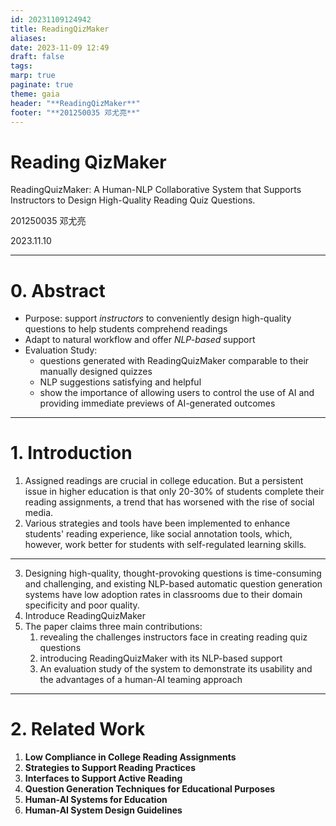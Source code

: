 ```yaml
---
id: 20231109124942
title: ReadingQizMaker
aliases: 
date: 2023-11-09 12:49
draft: false
tags: 
marp: true
paginate: true
theme: gaia
header: "**ReadingQizMaker**"
footer: "**201250035 邓尤亮**"
---
```


<!-- _class: invert -->

# Reading QizMaker

ReadingQuizMaker: A Human-NLP Collaborative System that Supports Instructors to Design High-Quality Reading Quiz Questions.

201250035 邓尤亮

2023.11.10

---
# 0. Abstract

- Purpose: support *instructors* to conveniently design high-quality questions to help students comprehend readings
- Adapt to natural workflow and offer *NLP-based* support
- Evaluation Study: 
	- questions generated with ReadingQuizMaker comparable to their manually designed quizzes
	- NLP suggestions satisfying and helpful
	- show the importance of allowing users to control the use of AI and providing immediate previews of AI-generated outcomes​

---

# 1. Introduction


<!-- 
指定阅读材料在大学教育中至关重要。服从性低的问题：高等教育中一个长期存在的问题是，只有 20-30% 的学生完成阅读作业，随着社交媒体的兴起，这一趋势变得更加恶化。 

支持学术阅读：已经实施了各种策略和工具来增强学生的阅读体验，例如社交注释工具，但对于具有自我调节学习技能的学生来说效果更好。
-->

1. Assigned readings are crucial in college education. But a persistent issue in higher education is that only 20-30% of students complete their reading assignments, a trend that has worsened with the rise of social media.
2. Various strategies and tools have been implemented to enhance students' reading experience, like social annotation tools, which, however, work better for students with self-regulated learning skills.

---

<!-- 
设计高质量、发人深省的问题既耗时又具有挑战性，而现有的基于 NLP 的自动问题生成系统由于其领域特殊性和质量较差，在课堂上的采用率较低。

揭示教师在创建阅读测验问题时面临的挑战，介绍 ReadingQuizMaker 及其基于 NLP 的支持，以及评估该系统以展示其可用性和人机协作方法的优势​​。
-->
3. Designing high-quality, thought-provoking questions is time-consuming and challenging, and existing NLP-based automatic question generation systems have low adoption rates in classrooms due to their domain specificity and poor quality.
4. Introduce ReadingQuizMaker
5. The paper claims three main contributions: 
	1. revealing the challenges instructors face in creating reading quiz questions
	2. introducing ReadingQuizMaker with its NLP-based support
	3. An evaluation study of the system to demonstrate its usability and the advantages of a human-AI teaming approach​

---

# 2. Related Work

<!--
大学阅读作业依从性低：本节讨论大学生阅读作业依从性低的长期问题，只有 20-30% 的本科生完成课堂阅读，导致学习成绩不佳。造成这种情况的因素包括缺乏动力、低估阅读的重要性、阅读技巧的缺陷和时间限制。

支持阅读实践的策略：它研究了为增强主动阅读而提出的各种策略，例如做主动笔记、协作阅读以及使用 Perusall 等社交注释工具。然而，这些策略有局限性，包括缺乏对内容理解的反馈以及对学生自我调节学习技能的依赖。

支持主动阅读的界面：本小节重点介绍旨在以数字格式模拟物理论文阅读体验的研究，重点关注导航和笔记，以增强科学论文阅读体验并帮助理解复杂的符号和数学。

用于教育目的的问题生成技术：回顾了人工智能和教育交叉点的问题创建技术的发展，从众包新问题到开发端到端 NLP 模型。虽然现有技术擅长创建事实问题，但它们通常无法生成高阶思维问题，并且通常是针对特定领域的，从而导致问题质量低下。

教育领域的人机人工智能系统：讨论教育领域人机人工智能协作的探索，其中由人类教师领导，而人工智能支持这一过程。尽管在课堂教学中探索了各种人类人工智能方法，但人工智能支持在教学和教学设计阶段（例如准备材料和问题）的有效性仍有待探索。

人类人工智能系统设计指南：审查为设计人类人工智能系统以增强用户体验而提出的指南，强调显示相关信息、支持高效系统调用和解除以及促进纠正的重要性。 ReadingQuizMaker 的设计符合这些准则，通过迭代测试和教育工作者的反馈，确保人机交互直观且理想。

本节概述了当前教育实践中的问题以及人类人工智能系统提高教育内容创建质量和流程的潜力，为 ReadingQuizMaker 的介绍奠定了基础​​。
-->

1. **Low Compliance in College Reading Assignments**
2. **Strategies to Support Reading Practices**
3. **Interfaces to Support Active Reading**
4. **Question Generation Techniques for Educational Purposes**
5. **Human-AI Systems for Education**
6. **Human-AI System Design Guidelines**
